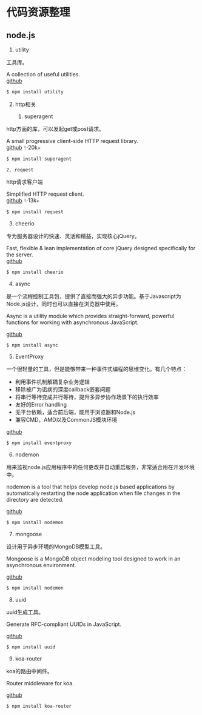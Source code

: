 # 代码资源整理

## node.js

1. utility

工具库。

A collection of useful utilities.<br>
[github](https://github.com/node-modules/utility)

```bash
$ npm install utility 
```

2. http相关

    1. superagent

http方面的库，可以发起get或post请求。

A small progressive client-side HTTP request library.<br>
[github](https://github.com/visionmedia/superagent)
✨20k+

```bash
$ npm install superagent 
```


    2. request

http请求客户端

Simplified HTTP request client.<br>
[github](https://github.com/request/request)
✨13k+

```bash
$ npm install request
```

3. cheerio

专为服务器设计的快速、灵活和精益，实现核心jQuery。

Fast, flexible & lean implementation of core jQuery designed specifically for the server.<br>
[github](https://github.com/cheeriojs/cheerio)

```bash
$ npm install cheerio
```

4. async

是一个流程控制工具包，提供了直接而强大的异步功能。基于Javascript为Node.js设计，同时也可以直接在浏览器中使用。

Async is a utility module which provides straight-forward, powerful functions for working with asynchronous JavaScript. <br>

[github](https://github.com/caolan/async)

```bash
$ npm install async
```

5. EventProxy

一个很轻量的工具，但是能够带来一种事件式编程的思维变化。有几个特点：

- 利用事件机制解耦复杂业务逻辑
- 移除被广为诟病的深度callback嵌套问题
- 将串行等待变成并行等待，提升多异步协作场景下的执行效率
- 友好的Error handling
- 无平台依赖，适合前后端，能用于浏览器和Node.js
- 兼容CMD，AMD以及CommonJS模块环境

[github](https://github.com/JacksonTian/eventproxy)

```bash
$ npm install eventproxy
```

6. nodemon

用来监视node.js应用程序中的任何更改并自动重启服务，非常适合用在开发环境中。

nodemon is a tool that helps develop node.js based applications by automatically restarting the node application when file changes in the directory are detected.

[github](https://github.com/remy/nodemon)

```bash
$ npm install nodemon
```

7. mongoose

设计用于异步环境的MongoDB模型工具。

Mongoose is a MongoDB object modeling tool designed to work in an asynchronous environment.

[github](https://github.com/Automattic/mongoose)

```bash
$ npm install nodemon
```

8. uuid

uuid生成工具。

Generate RFC-compliant UUIDs in JavaScript.

[github](https://github.com/kelektiv/node-uuid)

```bash
$ npm install uuid
```

9. koa-router

koa的路由中间件。

Router middleware for koa.

[github](https://github.com/alexmingoia/koa-router)

```bash
$ npm install koa-router
```